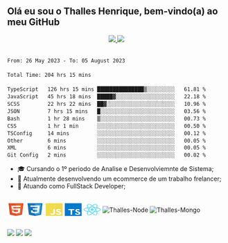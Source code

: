 ## Olá eu sou o Thalles Henrique, bem-vindo(a) ao meu GitHub

<div align="center">
  <a href="https://github.com/Thalles-HsA">
  <img height="180em" src="https://github-readme-stats.vercel.app/api?username=Thalles-HsA&show_icons=true&theme=radical&include_all_commits=true&count_private=true"/>
  <img height="180em" src="https://github-readme-stats.vercel.app/api/top-langs/?username=Thalles-HsA&exclude_repo=github-readme-stats,Pong,Freeway-JS&langs_count=5&theme=radical"/>
</div><br>
  
  <!--START_SECTION:waka-->

```txt
From: 26 May 2023 - To: 05 August 2023

Total Time: 204 hrs 15 mins

TypeScript   126 hrs 15 mins ███████████████▒░░░░░░░░░   61.81 %
JavaScript   45 hrs 18 mins  █████▓░░░░░░░░░░░░░░░░░░░   22.18 %
SCSS         22 hrs 22 mins  ██▓░░░░░░░░░░░░░░░░░░░░░░   10.96 %
JSON         7 hrs 15 mins   █░░░░░░░░░░░░░░░░░░░░░░░░   03.56 %
Bash         1 hr 28 mins    ▒░░░░░░░░░░░░░░░░░░░░░░░░   00.73 %
CSS          1 hr 1 min      ░░░░░░░░░░░░░░░░░░░░░░░░░   00.50 %
TSConfig     14 mins         ░░░░░░░░░░░░░░░░░░░░░░░░░   00.12 %
Other        6 mins          ░░░░░░░░░░░░░░░░░░░░░░░░░   00.05 %
XML          6 mins          ░░░░░░░░░░░░░░░░░░░░░░░░░   00.05 %
Git Config   2 mins          ░░░░░░░░░░░░░░░░░░░░░░░░░   00.02 %
```

<!--END_SECTION:waka-->

  - 🎓 Cursando o 1º periodo de Analise e Desenvolviemnte de Sistema;
  - 🌱 Atualmente desenvolvendo um ecommerce de um trabalho frelancer;
  - 🎯 Atuando como FullStack Developer;
 
<div style="display: inline_block"><br>
  <img align="center" alt="Thalles-HTML" height="30" width="40" src="https://raw.githubusercontent.com/devicons/devicon/master/icons/html5/html5-original.svg">
  <img align="center" alt="Thalles-CSS" height="30" width="40" src="https://raw.githubusercontent.com/devicons/devicon/master/icons/css3/css3-original.svg">
  <img align="center" alt="Thalles-Js" height="30" width="40" src="https://raw.githubusercontent.com/devicons/devicon/master/icons/javascript/javascript-plain.svg">
  <img align="center" alt="Thalles-Ts" height="30" width="40" src="https://raw.githubusercontent.com/devicons/devicon/master/icons/typescript/typescript-plain.svg">
  <img align="center" alt="Thalles-React" height="30" width="40" src="https://raw.githubusercontent.com/devicons/devicon/master/icons/react/react-original.svg">
  <img align="center" alt="Thalles-Node" height="30" width="40" src="https://cdn.jsdelivr.net/gh/devicons/devicon/icons/nodejs/nodejs-original.svg" />
  <img align="center" alt="Thalles-Mongo" height="30" width="40" src="https://cdn.jsdelivr.net/gh/devicons/devicon/icons/mongodb/mongodb-original.svg" />
  
</div>

 ##
  
<div>
  <a href="https://www.linkedin.com/in/thalles-hsa" target="_blank"><img src="https://img.shields.io/badge/-LinkedIn-%230077B5?style=for-the-badge&logo=linkedin&logoColor=white" target="_blank"></a> 
  <a href="https://instagram.com/thalleshsa" target="_blank"><img src="https://img.shields.io/badge/-Instagram-%23E4405F?style=for-the-badge&logo=instagram&logoColor=white" target="_blank"></a>
  <a href = "mailto:thsa.henrique@gmail.com"><img src="https://img.shields.io/badge/-Gmail-%23333?style=for-the-badge&logo=gmail&logoColor=white" target="_blank"></a>
   
</div>
